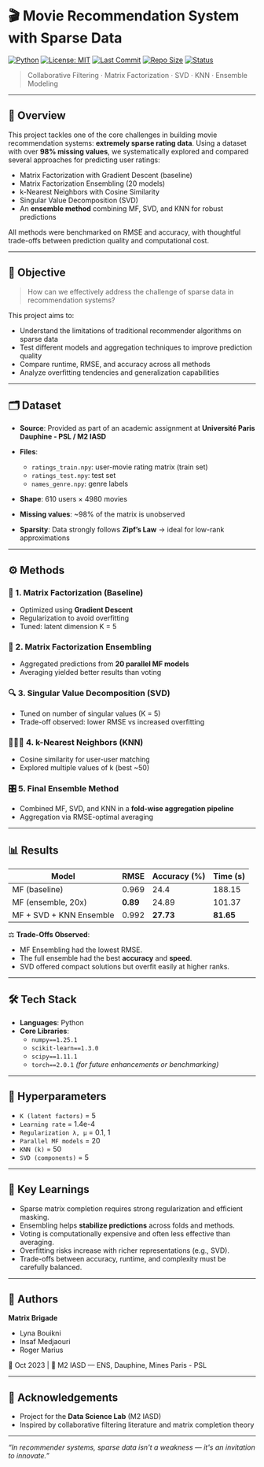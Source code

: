 # 🎬 Movie Recommendation System with Sparse Data

[![Python](https://img.shields.io/badge/Python-3.11-blue.svg)](https://www.python.org/)
[![License: MIT](https://img.shields.io/badge/License-MIT-yellow.svg)](./LICENSE)
[![Last Commit](https://img.shields.io/github/last-commit/LynaBouikni/Movie-Recommendation-System-with-Sparse-Data.svg)](https://github.com/LynaBouikni/Movie-Recommendation-System-with-Sparse-Data)
[![Repo Size](https://img.shields.io/github/repo-size/LynaBouikni/Movie-Recommendation-System-with-Sparse-Data.svg)](https://github.com/LynaBouikni/Movie-Recommendation-System-with-Sparse-Data)
[![Status](https://img.shields.io/badge/Project-Complete-green.svg)](https://github.com/LynaBouikni)

> Collaborative Filtering · Matrix Factorization · SVD · KNN · Ensemble Modeling

---

## 📌 Overview

This project tackles one of the core challenges in building movie recommendation systems: **extremely sparse rating data**. Using a dataset with over **98% missing values**, we systematically explored and compared several approaches for predicting user ratings:

- Matrix Factorization with Gradient Descent (baseline)
- Matrix Factorization Ensembling (20 models)
- k-Nearest Neighbors with Cosine Similarity
- Singular Value Decomposition (SVD)
- An **ensemble method** combining MF, SVD, and KNN for robust predictions

All methods were benchmarked on RMSE and accuracy, with thoughtful trade-offs between prediction quality and computational cost.

---

## 🎯 Objective

> How can we effectively address the challenge of sparse data in recommendation systems?

This project aims to:

- Understand the limitations of traditional recommender algorithms on sparse data  
- Test different models and aggregation techniques to improve prediction quality  
- Compare runtime, RMSE, and accuracy across all methods  
- Analyze overfitting tendencies and generalization capabilities  

---

## 🗂 Dataset

- **Source**: Provided as part of an academic assignment at **Université Paris Dauphine - PSL / M2 IASD**
- **Files**:
  - `ratings_train.npy`: user-movie rating matrix (train set)
  - `ratings_test.npy`: test set
  - `names_genre.npy`: genre labels

- **Shape**: 610 users × 4980 movies  
- **Missing values**: ~98% of the matrix is unobserved  
- **Sparsity**: Data strongly follows **Zipf’s Law** → ideal for low-rank approximations

---

## ⚙️ Methods

### 🧩 1. Matrix Factorization (Baseline)
- Optimized using **Gradient Descent**  
- Regularization to avoid overfitting  
- Tuned: latent dimension K = 5

### 🧪 2. Matrix Factorization Ensembling
- Aggregated predictions from **20 parallel MF models**  
- Averaging yielded better results than voting

### 🔍 3. Singular Value Decomposition (SVD)
- Tuned on number of singular values (K = 5)  
- Trade-off observed: lower RMSE vs increased overfitting

### 🧑‍🤝‍🧑 4. k-Nearest Neighbors (KNN)
- Cosine similarity for user-user matching  
- Explored multiple values of k (best ~50)

### 🎛️ 5. Final Ensemble Method
- Combined MF, SVD, and KNN in a **fold-wise aggregation pipeline**  
- Aggregation via RMSE-optimal averaging

---

## 📊 Results

| Model                    | RMSE   | Accuracy (%) | Time (s) |
|--------------------------|--------|---------------|----------|
| MF (baseline)            | 0.969  | 24.4          | 188.15   |
| MF (ensemble, 20x)       | **0.89** | 24.89         | 101.37   |
| MF + SVD + KNN Ensemble  | 0.992  | **27.73**     | **81.65**|

⚖️ **Trade-Offs Observed**:

- MF Ensembling had the lowest RMSE.  
- The full ensemble had the best **accuracy** and **speed**.  
- SVD offered compact solutions but overfit easily at higher ranks.

---

## 🛠 Tech Stack

- **Languages**: Python  
- **Core Libraries**:
  - `numpy==1.25.1`
  - `scikit-learn==1.3.0`
  - `scipy==1.11.1`
  - `torch==2.0.1` *(for future enhancements or benchmarking)*

---

## 🧾 Hyperparameters

- `K (latent factors)` = 5  
- `Learning rate` = 1.4e-4  
- `Regularization λ, μ` = 0.1, 1  
- `Parallel MF models` = 20  
- `KNN (k)` = 50  
- `SVD (components)` = 5  

---

## 🧠 Key Learnings

- Sparse matrix completion requires strong regularization and efficient masking.  
- Ensembling helps **stabilize predictions** across folds and methods.  
- Voting is computationally expensive and often less effective than averaging.  
- Overfitting risks increase with richer representations (e.g., SVD).  
- Trade-offs between accuracy, runtime, and complexity must be carefully balanced.

---

## 👥 Authors

**Matrix Brigade**  
- Lyna Bouikni  
- Insaf Medjaouri  
- Roger Marius  

📅 Oct 2023 | 🏫 M2 IASD — ENS, Dauphine, Mines Paris - PSL

---

## 🤝 Acknowledgements

- Project for the **Data Science Lab** (M2 IASD)  
- Inspired by collaborative filtering literature and matrix completion theory

---

_“In recommender systems, sparse data isn't a weakness — it's an invitation to innovate.”_
